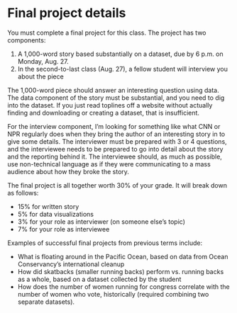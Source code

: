 # Final project details

You must complete a final project for this class. The project has two components:
1. A 1,000-word story based substantially on a dataset, due by 6 p.m. on Monday, Aug. 27.
1. In the second-to-last class (Aug. 27), a fellow student will interview you about the piece

The 1,000-word piece should answer an interesting question using data. The data component of the story must be substantial, and you need to dig into the dataset. If you just read toplines off a website without actually finding and downloading or creating a dataset, that is insufficient.

For the interview component, I’m looking for something like what CNN or NPR regularly does when they bring the author of an interesting story in to give some details. The interviewer must be prepared with 3 or 4 questions, and the interviewee needs to be prepared to go into detail about the story and the reporting behind it. The interviewee should, as much as possible, use non-technical language as if they were communicating to a mass audience about how they broke the story.

The final project is all together worth 30% of your grade. It will break down as follows:

* 15% for written story
* 5% for data visualizations
* 3% for your role as interviewer (on someone else’s topic)
* 7% for your role as interviewee

Examples of successful final projects from previous terms include:
* What is floating around in the Pacific Ocean, based on data from Ocean Conservancy’s international cleanup
* How did skatbacks (smaller running backs) perform vs. running backs as a whole, based on a dataset collected by the student
* How does the number of women running for congress correlate with the number of women who vote, historically (required combining two separate datasets).